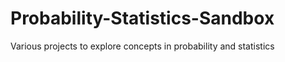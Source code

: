 # Probability-Statistics-Sandbox
Various projects to explore concepts in probability and statistics
